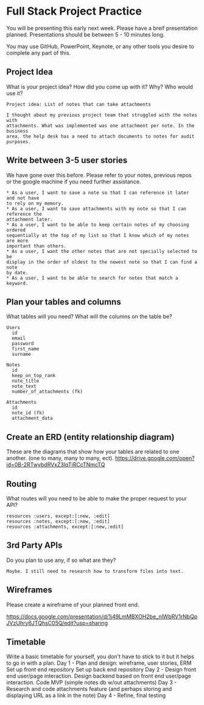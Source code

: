 # Full Stack Project Practice

You will be presenting this early next week.  Please have a breif presentation
planned.  Presentations should be between 5 - 10 minutes long.

You may use GitHub, PowerPoint, Keynote, or any other tools you desire to
complete any part of this.

## Project Idea

What is your project idea?  How did you come up with it? Why? Who would use it?

```
Project idea: List of notes that can take attachments

I thought about my previous project team that struggled with the notes with
attachments. What was implemented was one attachment per note. In the business
area, the help desk has a need to attach documents to notes for audit purposes.
```

## Write between 3-5 user stories

We have gone over this before. Please refer to your notes, previous repos or the
google machine if you need further assistance.

```
* As a user, I want to save a note so that I can reference it later and not have
to rely on my memory.
* As a user, I want to save attachments with my note so that I can reference the
attachment later.
* As a user, I want to be able to keep certain notes of my choosing ordered
sequentially at the top of my list so that I know which of my notes are more
important than others.
* As a user, I want the other notes that are not specially selected to be
display in the order of oldest to the newest note so that I can find a note
by date.
* As a user, I want to be able to search for notes that match a keyword.
```

## Plan your tables and columns

What tables will you need? What will the columns on the table be?

```
Users
  id
  email
  password
  first_name
  surname

Notes
  id
  keep_on_top_rank
  note_title
  note_text
  number_of_attachments (fk)

Attachments
  id
  note_id (fk)
  attachment_data
```

## Create an ERD (entity relationship diagram)

These are the diagrams that show how your tables are related to one another.
(one to many, many to many, ect).
<https://drive.google.com/open?id=0B-2RTwybdRVxZ3lqTjRCcTNmcTQ>

## Routing

What routes will you need to be able to make the proper request to your API?
```
resources :users, except:[:new, :edit]
resources :notes, except:[:new, :edit]
resources :attachments, except:[:new,:edit]
```

## 3rd Party APIs

Do you plan to use any, if so what are they?
```
Maybe. I still need to research how to transform files into text.
```

## Wireframes

Please create a wireframe of your planned front end.

<https://docs.google.com/presentation/d/1j49LmMBXOH2be_nlWbRV1rNbQpJVzUhry6JTQhsC05Q/edit?usp=sharing>

## Timetable

Write a basic timetable for yourself, you don't have to stick to it but it
helps to go in with a plan.
Day 1 - Plan and design: wireframe, user stories, ERM
        Set up front end repository
        Set up back end repository
Day 2 - Design front end user/page interaction. Design backend based on front
        end user/page interaction. Code MVP (simple notes db w/out attachments)
Day 3 - Research and code attachments feature (and perhaps storing and displaying
        URL as a link in the note)
Day 4 - Refine, final testing
